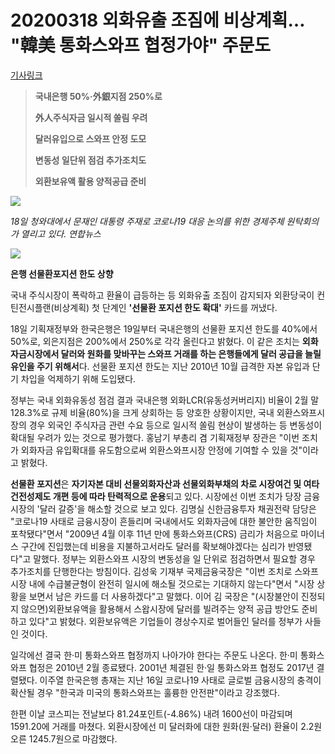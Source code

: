 # 20200318 외화유출 조짐에 비상계획… "韓美 통화스와프 협정가야" 주문도

[기사링크](<https://news.naver.com/main/read.nhn?mode=LS2D&mid=shm&sid1=101&sid2=259&oid=029&aid=0002589429>)



> **국내은행 50%·外銀지점 250%로**
>
> **外人주식자금 일시적 쏠림 우려**
>
> **달러유입으로 스와프 안정 도모**
>
> **변동성 일단위 점검 추가조치도**
>
> **외환보유액 활용 양적공급 준비**



![](https://imgnews.pstatic.net/image/029/2020/03/18/0002589429_001_20200319031501848.jpg?type=w647)

*18일 청와대에서 문재인 대통령 주재로 코로나19 대응 논의를 위한 경제주체 원탁회의가 열리고 있다. 연합뉴스*



![](https://imgnews.pstatic.net/image/029/2020/03/18/0002589429_002_20200319031502917.jpg?type=w647)



  **은행 선물환포지션 한도 상향**



국내 주식시장이 폭락하고 환율이 급등하는 등 외화유출 조짐이 감지되자 외환당국이 컨틴전시플랜(비상계획) 첫 단계인 **'선물환 포지션 한도 확대'** 카드를 꺼냈다.



18일 기획재정부와 한국은행은 19일부터 국내은행의 선물환 포지션 한도를 40%에서 50%로, 외은지점은 200%에서 250%로 각각 올린다고 밝혔다. 이 같은 조치는 **외화자금시장에서 달러와 원화를 맞바꾸는 스와프 거래를 하는 은행들에게 달러 공급을 늘릴 유인을 주기 위해서**다. 선물환 포지션 한도는 지난 2010년 10월 급격한 자본 유입과 단기 차입을 억제하기 위해 도입됐다.



정부는 국내 외화유동성 점검 결과 국내은행 외화LCR(유동성커버리지) 비율이 2월 말 128.3%로 규제 비율(80%)을 크게 상회하는 등 양호한 상황이지만, 국내 외환스와프시장의 경우 외국인 주식자금 관련 수요 등으로 일시적 쏠림 현상이 발생하는 등 변동성이 확대될 우려가 있는 것으로 평가했다. 홍남기 부총리 겸 기획재정부 장관은 "이번 조치가 외화자금 유입확대를 유도함으로써 외환스와프시장 안정에 기여할 수 있을 것"이라고 밝혔다.



**선물환 포지션**은 **자기자본 대비 선물외화자산과 선물외화부채의 차로 시장여건 및 여타 건전성제도 개편 등에 따라 탄력적으로 운용**되고 있다. 시장에선 이번 조치가 당장 금융시장의 '달러 갈증'을 해소할 것으로 보고 있다. 김명실 신한금융투자 채권전략 담당은 "코로나19 사태로 금융시장이 흔들리며 국내에서도 외화자금에 대한 불안한 움직임이 포착됐다"면서 "2009년 4월 이후 11년 만에 통화스와프(CRS) 금리가 처음으로 마이너스 구간에 진입했는데 비용을 지불하고서라도 달러를 확보해야겠다는 심리가 반영됐다"고 말했다. 정부는 외환스와프 시장의 변동성을 일 단위로 점검하면서 필요할 경우 추가조치를 단행한다는 방침이다. 김성욱 기재부 국제금융국장은 "이번 조치로 스와프 시장 내에 수급불균형이 완전히 일시에 해소될 것으로는 기대하지 않는다"면서 "시장 상황을 보면서 남은 카드를 더 사용하겠다"고 말했다. 이어 김 국장은 "(시장불안이 진정되지 않으면)외환보유액을 활용해서 스왑시장에 달러를 빌려주는 양적 공급 방안도 준비하고 있다"고 밝혔다. 외환보유액은 기업들이 경상수지로 벌어들인 달러를 정부가 사들인 것이다.



일각에선 결국 한·미 통화스와프 협정까지 나아가야 한다는 주문도 나온다. 한·미 통화스와프 협정은 2010년 2월 종료됐다. 2001년 체결된 한·일 통화스와프 협정도 2017년 결렬됐다. 이주열 한국은행 총재는 지난 16일 코로나19 사태로 글로벌 금융시장의 충격이 확산될 경우 "한국과 미국의 통화스와프는 훌륭한 안전판"이라고 강조했다.



한편 이날 코스피는 전날보다 81.24포인트(-4.86%) 내려 1600선이 마감되며 1591.20에 거래를 마쳤다. 외환시장에선 미 달러화에 대한 원화(원·달러) 환율이 2.2원 오른 1245.7원으로 마감했다.  